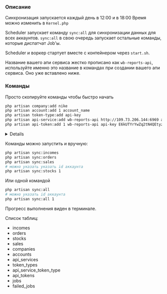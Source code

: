 ### Описание

Синхронизация запускается каждый день в 12:00 и в 18:00
Время можно изменить в `Kernel.php`

Scheduler запускает команду `sync:all` для синхронизации данных для всех аккаунтов. `sync:all` в свою очередь запускает остальные команды,
которые диспатчат Job'ы.

Scheduler и воркер стартует вместе с контейнером через `start.sh`.

Название вашего апи сервиса жестко прописано как `wb-reports-api`, используйте именно это название
в командах при создании вашего апи сервиса. Оно уже вставлено ниже.

### Команды

Просто скопируйте команды чтобы быстро начать
```bash
php artisan company:add nike
php artisan account:add 1 account_name
php artisan token-type:add api-key
php artisan api-service:add wb-reports-api http://109.73.206.144:6969 api-key
php artisan api-token:add 1 wb-reports-api api-key E6kUTYrYwZq2tN4QEtyzsbEBk3ie
```

<details>
  
```bash

company:add <name>
account:add <company_id> <name>
token-type:add <name>
api-service:add <name> <base_url> [<token_types>...]
api-token:add <account_id> <api_service> <token_type> [<token>...]
```
</details>

Команды можно запустить и вручную:

```bash
php artisan sync:incomes
php artisan sync:orders
php artisan sync:sales
# можно указать указать id аккаунта
php artisan sync:stocks 1
```
Или одной командой
```bash
php artisan sync:all
# можно указать id аккаунта
php artisan sync:all 1
```

Прогресс выполнения виден в терминале.

Список таблиц:
- incomes
- orders
- stocks
- sales
- companies
- accounts
- api_services
- token_types
- api_service_token_type
- api_tokens
- jobs
- failed_jobs

